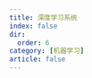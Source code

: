 ```yaml
---
title: 深度学习系统
index: false
dir:
  order: 6
category: [机器学习]
article: false
---
```


<AutoCatalog />

